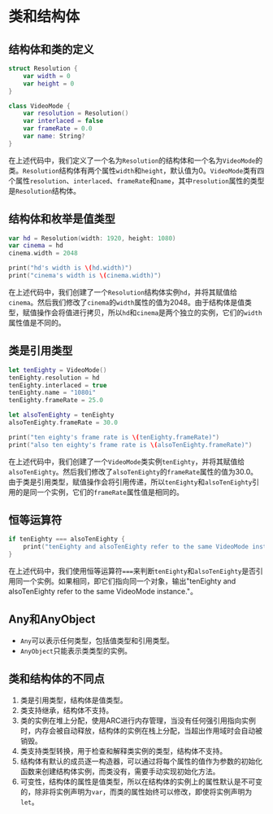 # 类和结构体

## 结构体和类的定义

```swift
struct Resolution {
    var width = 0
    var height = 0
}

class VideoMode {
    var resolution = Resolution()
    var interlaced = false
    var frameRate = 0.0
    var name: String?
}
```

在上述代码中，我们定义了一个名为`Resolution`的结构体和一个名为`VideoMode`的类。`Resolution`结构体有两个属性`width`和`height`，默认值为0。`VideoMode`类有四个属性`resolution`、`interlaced`、`frameRate`和`name`，其中`resolution`属性的类型是`Resolution`结构体。

## 结构体和枚举是值类型

```swift
var hd = Resolution(width: 1920, height: 1080)
var cinema = hd
cinema.width = 2048

print("hd's width is \(hd.width)")
print("cinema's width is \(cinema.width)")
```

在上述代码中，我们创建了一个`Resolution`结构体实例`hd`，并将其赋值给`cinema`。然后我们修改了`cinema`的`width`属性的值为2048。由于结构体是值类型，赋值操作会将值进行拷贝，所以`hd`和`cinema`是两个独立的实例，它们的`width`属性值是不同的。

## 类是引用类型

```swift
let tenEighty = VideoMode()
tenEighty.resolution = hd
tenEighty.interlaced = true
tenEighty.name = "1080i"
tenEighty.frameRate = 25.0

let alsoTenEighty = tenEighty
alsoTenEighty.frameRate = 30.0

print("ten eighty's frame rate is \(tenEighty.frameRate)")
print("also ten eighty's frame rate is \(alsoTenEighty.frameRate)")
```

在上述代码中，我们创建了一个`VideoMode`类实例`tenEighty`，并将其赋值给`alsoTenEighty`。然后我们修改了`alsoTenEighty`的`frameRate`属性的值为30.0。由于类是引用类型，赋值操作会将引用传递，所以`tenEighty`和`alsoTenEighty`引用的是同一个实例，它们的`frameRate`属性值是相同的。

## 恒等运算符

```swift
if tenEighty === alsoTenEighty {
    print("tenEighty and alsoTenEighty refer to the same VideoMode instance.")
}
```

在上述代码中，我们使用恒等运算符`===`来判断`tenEighty`和`alsoTenEighty`是否引用同一个实例。如果相同，即它们指向同一个对象，输出"tenEighty and alsoTenEighty refer to the same VideoMode instance."。

## Any和AnyObject

- `Any`可以表示任何类型，包括值类型和引用类型。
- `AnyObject`只能表示类类型的实例。

## 类和结构体的不同点

1. 类是引用类型，结构体是值类型。
2. 类支持继承，结构体不支持。
3. 类的实例在堆上分配，使用ARC进行内存管理，当没有任何强引用指向实例时，内存会被自动释放，结构体的实例在栈上分配，当超出作用域时会自动被销毁。
4. 类支持类型转换，用于检查和解释类实例的类型，结构体不支持。
5. 结构体有默认的成员逐一构造器，可以通过将每个属性的值作为参数的初始化函数来创建结构体实例，而类没有，需要手动实现初始化方法。
6. 可变性，结构体的属性是值类型，所以在结构体的实例上的属性默认是不可变的，除非将实例声明为`var`，而类的属性始终可以修改，即使将实例声明为`let`。